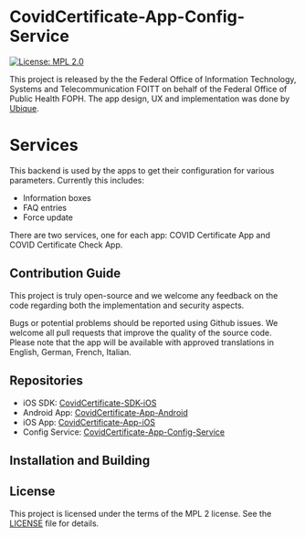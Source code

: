 # CovidCertificate-App-Config-Service
[![License: MPL 2.0](https://img.shields.io/badge/License-MPL%202.0-brightgreen.svg)](https://github.com/admin-ch/CovidCertificate-App-Android/blob/main/LICENSE)

This project is released by the the Federal Office of Information Technology, Systems and Telecommunication FOITT
on behalf of the Federal Office of Public Health FOPH.
The app design, UX and implementation was done by [Ubique](https://www.ubique.ch?app=github).

# Services
This backend is used by the apps to get their configuration for various parameters. Currently this includes:

* Information boxes
* FAQ entries
* Force update

There are two services, one for each app: COVID Certificate App and COVID Certificate Check App.

## Contribution Guide

This project is truly open-source and we welcome any feedback on the code regarding both the implementation and security aspects.

Bugs or potential problems should be reported using Github issues.
We welcome all pull requests that improve the quality of the source code.
Please note that the app will be available with approved translations in English, German, French, Italian.

## Repositories

* iOS SDK: [CovidCertificate-SDK-iOS](https://github.com/admin-ch/CovidCertificate-SDK-iOS)
* Android App: [CovidCertificate-App-Android](https://github.com/admin-ch/CovidCertificate-App-Android)
* iOS App: [CovidCertificate-App-iOS](https://github.com/admin-ch/CovidCertificate-App-iOS)
* Config Service: [CovidCertificate-App-Config-Service](https://github.com/admin-ch/CovidCertificate-App-Config-Service)

## Installation and Building

## License

This project is licensed under the terms of the MPL 2 license. See the [LICENSE](LICENSE) file for details.
